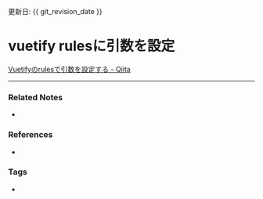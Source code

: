 更新日: {{ git_revision_date }}

# vuetify rulesに引数を設定
[Vuetifyのrulesで引数を設定する - Qiita](https://qiita.com/ugu/items/90cfeb913651d8b8de03)

----
### Related Notes
- 

### References
- 

### Tags
- 